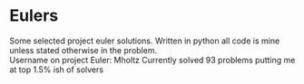 # Eulers
Some selected project euler solutions. Written in python all code is mine unless stated otherwise in the problem.   
Username on project Euler: Mholtz 
Currently solved 93 problems putting me at top 1.5% ish of solvers  

